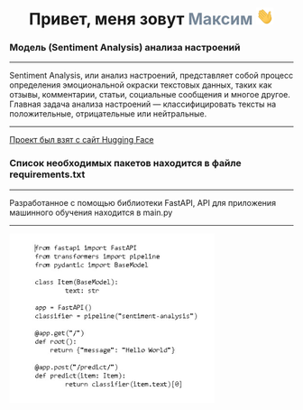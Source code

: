 ﻿<h1 align="center"> Привет, меня зовут <span style="color:#778899"> Максим </span> 
<img src="https://github.com/VoroninMaxim/project_sentiment_text_3/blob/main/Hi.gif" height="30"/></h1>

<h3 align="left">Модель (Sentiment Analysis) анализа настроений </h3>
<hr>
<p>Sentiment Analysis, или анализ настроений, представляет собой процесс определения эмоциональной окраски текстовых данных, таких как отзывы, комментарии, статьи, социальные сообщения и многое другое. Главная задача анализа настроений — классифицировать тексты на положительные, отрицательные или нейтральные.</p>
<hr> 

[Проект был взят с сайт Hugging Face](http://huggingface.co)

<h3 align="left">Cписок необходимых пакетов находится в файле requirements.txt</h3>
<hr>
<p>Разработанное с помощью библиотеки FastAPI, API для приложения  машинного обучения находится в  main.py</p>
<hr> 
<img src="https://github.com/VoroninMaxim/project_sentiment_text_3/blob/main/Bye.jpg" height="300"/></h1>
